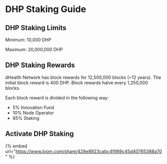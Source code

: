 # DHP Staking Guide

## DHP Staking Limits

Minimum: 10,000 DHP

Maximum: 20,000,000 DHP

## DHP Staking Rewards

dHealth Network has block rewards for 12,500,000 blocks \(~12 years\). The initial block reward is 400 DHP. Block rewards halve every 1,250,000 blocks. 

Each block reward is divided in the following way:  
- 5% Innovation Fund  
- 10% Node Operator  
- 85% Staking

## Activate DHP Staking

{% embed url="https://www.loom.com/share/428e8923cabc4f989c45d40785388a70" %}



